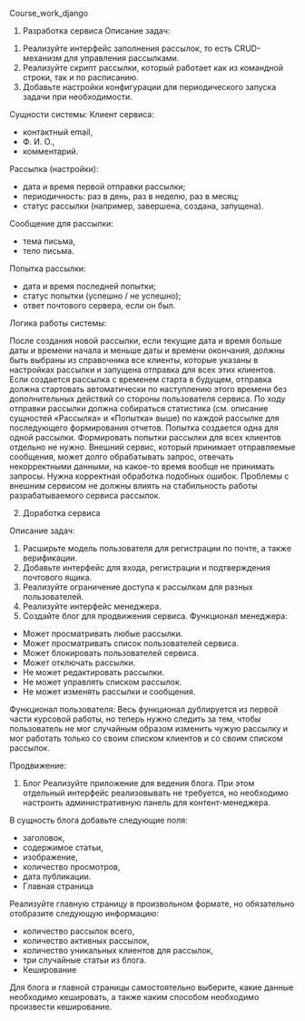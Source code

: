 Course_work_django
1) Разработка сервиса
Описание задач:
1. Реализуйте интерфейс заполнения рассылок, то есть CRUD-механизм для управления рассылками.
2. Реализуйте скрипт рассылки, который работает как из командной строки, так и по расписанию.
3. Добавьте настройки конфигурации для периодического запуска задачи при необходимости.

Сущности системы:
Клиент сервиса:
 - контактный email,
 - Ф. И. О.,
 - комментарий.

Рассылка (настройки):
 - дата и время первой отправки рассылки;
 - периодичность: раз в день, раз в неделю, раз в месяц;
 - статус рассылки (например, завершена, создана, запущена).

Сообщение для рассылки:
 - тема письма,
 - тело письма.

Попытка рассылки:
 - дата и время последней попытки;
 - статус попытки (успешно / не успешно);
 - ответ почтового сервера, если он был.

Логика работы системы:

После создания новой рассылки, если текущие дата и время больше даты 
и времени начала и меньше даты и времени окончания, должны быть выбраны 
из справочника все клиенты, которые указаны в настройках рассылки и запущена
отправка для всех этих клиентов.
Если создается рассылка с временем старта в будущем, отправка должна
стартовать автоматически по наступлению этого времени без дополнительных
действий со стороны пользователя сервиса.
По ходу отправки рассылки должна собираться статистика 
(см. описание сущностей «Рассылка» и «Попытка» выше) по каждой рассылке
для последующего формирования отчетов. Попытка создается одна для одной рассылки.
Формировать попытки рассылки для всех клиентов отдельно не нужно.
Внешний сервис, который принимает отправляемые сообщения, 
может долго обрабатывать запрос, отвечать некорректными данными,
на какое-то время вообще не принимать запросы. Нужна корректная обработка подобных ошибок.
Проблемы с внешним сервисом не должны влиять на стабильность работы
разрабатываемого сервиса рассылок.

2) Доработка сервиса

Описание задач:
1. Расширьте модель пользователя для регистрации по почте, а также верификации.
2. Добавьте интерфейс для входа, регистрации и подтверждения почтового ящика.
3. Реализуйте ограничение доступа к рассылкам для разных пользователей.
4. Реализуйте интерфейс менеджера.
5. Создайте блог для продвижения сервиса.
Функционал менеджера:
 - Может просматривать любые рассылки.
 - Может просматривать список пользователей сервиса.
 - Может блокировать пользователей сервиса.
 - Может отключать рассылки.
 - Не может редактировать рассылки.
 - Не может управлять списком рассылок.
 - Не может изменять рассылки и сообщения.

Функционал пользователя:
Весь функционал дублируется из первой части курсовой работы, 
но теперь нужно следить за тем, чтобы пользователь не мог случайным образом
изменить чужую рассылку и мог работать только со своим списком клиентов и
со своим списком рассылок.

Продвижение:
1. Блог
Реализуйте приложение для ведения блога.
При этом отдельный интерфейс реализовывать не требуется, 
но необходимо настроить административную панель для контент-менеджера.

В сущность блога добавьте следующие поля:
 - заголовок,
 - содержимое статьи,
 - изображение,
 - количество просмотров,
 - дата публикации.
 - Главная страница

Реализуйте главную страницу в произвольном формате, но обязательно отобразите следующую информацию:
 - количество рассылок всего,
 - количество активных рассылок,
 - количество уникальных клиентов для рассылок,
 - три случайные статьи из блога.
 - Кеширование

Для блога и главной страницы самостоятельно выберите, 
какие данные необходимо кешировать, а также каким способом необходимо произвести кеширование.

